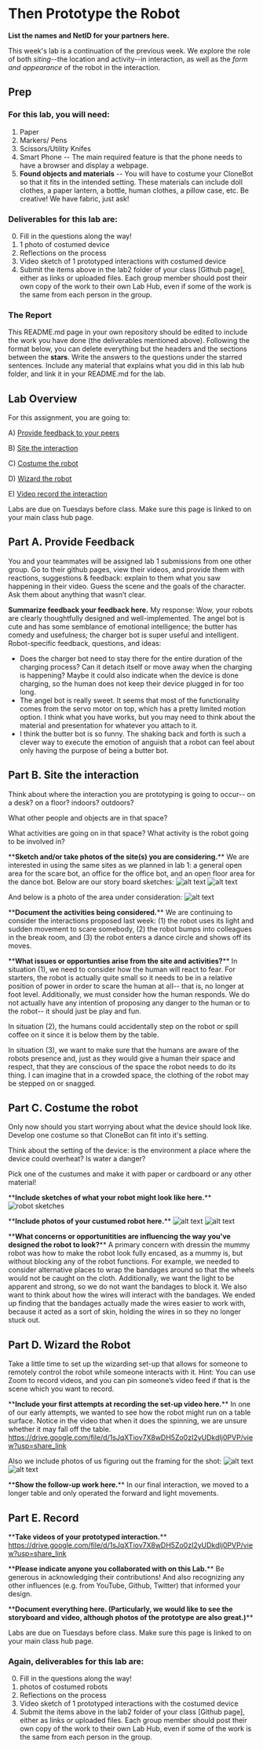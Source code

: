 # Then Prototype the Robot
**List the names and NetID for your partners here.**

This week's lab is a continuation of the previous week. We explore the role of both *siting*--the location and activity--in interaction, as well as the *form and appearance* of the robot in the interaction.


## Prep

### For this lab, you will need:
1. Paper
2. Markers/ Pens
3. Scissors/Utility Knifes
4. Smart Phone -- The main required feature is that the phone needs to have a browser and display a webpage.
5. **Found objects and materials** -- You will have to costume your CloneBot so that it fits in the intended setting. These materials can include doll clothes, a paper lantern, a bottle, human clothes, a pillow case, etc. Be creative! We have fabric, just ask!
   




### Deliverables for this lab are: 

0. Fill in the questions along the way! 
1. 1 photo of costumed device
2. Reflections on the process
3. Video sketch of 1 prototyped interactions with costumed device
4. Submit the items above in the lab2 folder of your class [Github page], either as links or uploaded files. Each group member should post their own copy of the work to their own Lab Hub, even if some of the work is the same from each person in the group.

### The Report 
This README.md page in your own repository should be edited to include the work you have done (the deliverables mentioned above). Following the format below, you can delete everything but the headers and the sections between the **stars**. Write the answers to the questions under the starred sentences. Include any material that explains what you did in this lab hub folder, and link it in your README.md for the lab.

## Lab Overview
For this assignment, you are going to:

A) [Provide feedback to your peers](#part-a-provide-feedback)

B) [Site the interaction](#part-b-site-the-interaction)

C) [Costume the robot](#part-c-costume-the-robot)

D) [Wizard the robot](#part-d-wizard-the-robot) 

E) [Video record the interaction](#part-e-record)

Labs are due on Tuesdays before class. Make sure this page is linked to on your main class hub page.

## Part A. Provide Feedback
You and your teammates will be assigned lab 1 submissions from one other group. Go to their github pages, view their videos, and provide them with reactions, suggestions & feedback: explain to them what you saw happening in their video. Guess the scene and the goals of the character. Ask them about anything that wasn’t clear.

**Summarize feedback your feedback here.**
My response: Wow, your robots are clearly thoughtfully designed and well-implemented. The angel bot is cute and has some semblance of emotional intelligence; the butter has comedy and usefulness; the charger bot is super useful and intelligent. 
Robot-specific feedback, questions, and ideas: 
- Does the charger bot need to stay there for the entire duration of the charging process? Can it detach itself or move away when the charging is happening? Maybe it could also indicate when the device is done charging, so the human does not keep their device plugged in for too long. 
- The angel bot is really sweet. It seems that most of the functionality comes from the servo motor on top, which has a pretty limited motion option. I think what you have works, but you may need to think about the material and presentation for whatever you attach to it.
- I think the butter bot is so funny. The shaking back and forth is such a clever way to execute the emotion of anguish that a robot can feel about only having the purpose of being a butter bot. 

## Part B. Site the interaction

Think about where the interaction you are prototyping is going to occur-- on a desk? on a floor? indoors? outdoors?

What other people and objects are in that space?

What activities are going on in that space? What activity is the robot going to be involved in?

\*\***Sketch and/or take photos of the site(s) you are considering.**\*\*
We are interested in using the same sites as we planned in lab 1: a general open area for the scare bot, an office for the office bot, and an open floor area for the dance bot. Below are our story board sketches:
![alt text](https://github.com/celine-lee/Mobile_HRI_Lab_Hub/blob/main/Lab1/storyboards_1.jpg?raw=true)
![alt text](https://github.com/celine-lee/Mobile_HRI_Lab_Hub/blob/main/Lab1/storyboards_2.jpg?raw=true)

And below is a photo of the area under consideration:
![alt text](https://github.com/celine-lee/Mobile_HRI_Lab_Hub/blob/main/Lab2/mummy_front.jpg?raw=true)


\*\***Document the activities being considered.**\*\*
We are continuing to consider the interactions proposed last week: (1) the robot uses its light and sudden movement to scare somebody, (2) the robot bumps into colleagues in the break room, and (3) the robot enters a dance circle and shows off its moves. 

\*\***What issues or opportunties arise from the site and activities?**\*\*
In situation (1), we need to consider how the human will react to fear. For starters, the robot is actually quite small so it needs to be in a relative position of power in order to scare the human at all-- that is, no longer at foot level. Additionally, we must consider how the human responds. We do not actually have any intention of proposing any danger to the human or to the robot-- it should just be play and fun. 

In situation (2), the humans could accidentally step on the robot or spill coffee on it since it is below them by the table. 

In situation (3), we want to make sure that the humans are aware of the robots presence and, just as they would give a human their space and respect, that they are conscious of the space the robot needs to do its thing. I can imagine that in a crowded space, the clothing of the robot may be stepped on or snagged.

## Part C. Costume the robot

Only now should you start worrying about what the device should look like. Develop one costume so that CloneBot can fit into it's setting.

Think about the setting of the device: is the environment a place where the device could overheat? Is water a danger? 

Pick one of the custumes and make it with paper or cardboard or any other material!

\*\***Include sketches of what your robot might look like here.**\*\*
![robot sketches](https://github.com/celine-lee/Mobile_HRI_Lab_Hub/blob/main/Lab2/drawings.jpeg?raw=true)

\*\***Include photos of your custumed robot here.**\*\*
![alt text](https://github.com/celine-lee/Mobile_HRI_Lab_Hub/blob/main/Lab2/dancer.jpg?raw=true)
![alt text](https://github.com/celine-lee/Mobile_HRI_Lab_Hub/blob/main/Lab2/mummy_front.jpg?raw=true)


\*\***What concerns or opportunitities are influencing the way you've designed the robot to look?**\*\*
A primary concern with dressin the mummy robot was how to make the robot look fully encased, as a mummy is, but without blocking any of the robot functions. For example, we needed to consider alternative places to wrap the bandages around so that the wheels would not be caught on the cloth. Additionally, we want the light to be apparent and strong, so we do not want the bandages to block it. We also want to think about how the wires will interact with the bandages. We ended up finding that the bandages actually made the wires easier to work with, because it acted as a sort of skin, holding the wires in so they no longer stuck out.


## Part D. Wizard the Robot
Take a little time to set up the wizarding set-up that allows for someone to remotely control the robot while someone interacts with it. Hint: You can use Zoom to record videos, and you can pin someone’s video feed if that is the scene which you want to record. 

\*\***Include your first attempts at recording the set-up video here.**\*\*
In one of our early attempts, we wanted to see how the robot might run on a table surface. Notice in the video that when it does the spinning, we are unsure whether it may fall off the table. 
https://drive.google.com/file/d/1sJqXTiov7X8wDH5Zo0zI2yUDkdIj0PVP/view?usp=share_link

Also we include photos of us figuring out the framing for the shot:
![alt text](https://github.com/celine-lee/Mobile_HRI_Lab_Hub/blob/main/Lab2/mummy_overhead.jpg?raw=true)
![alt text](https://github.com/celine-lee/Mobile_HRI_Lab_Hub/blob/main/Lab2/mummy_pov.jpg?raw=true)


\*\***Show the follow-up work here.**\*\*
In our final interaction, we moved to a longer table and only operated the forward and light movements.

## Part E. Record

\*\***Take videos of your prototyped interaction.**\*\*
https://drive.google.com/file/d/1sJqXTiov7X8wDH5Zo0zI2yUDkdIj0PVP/view?usp=share_link

\*\***Please indicate anyone you collaborated with on this Lab.**\*\*
Be generous in acknowledging their contributions! And also recognizing any other influences (e.g. from YouTube, Github, Twitter) that informed your design. 


\*\***Document everything here. (Particularly, we would like to see the storyboard and video, although photos of the prototype are also great.)**\*\*

Labs are due on Tuesdays before class. Make sure this page is linked to on your main class hub page.

### Again, deliverables for this lab are: 

0. Fill in the questions along the way! 
1. photos of costumed robots
2. Reflections on the process
3. Video sketch of 1 prototyped interactions with the costumed device
4. Submit the items above in the lab2 folder of your class [Github page], either as links or uploaded files. Each group member should post their own copy of the work to their own Lab Hub, even if some of the work is the same from each person in the group.

